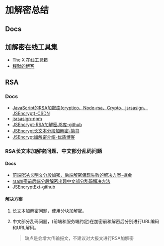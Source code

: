 # 加解密总结

## Docs

## 加解密在线工具集

- [The X 在线工具箱](https://the-x.cn/cryptography/Rsa.aspx)
- [程默的博客](http://tool.chacuo.net/cryptrsapubkey)

## RSA

### Docs

- [JavaScript的RSA加密库(cryptico、Node-rsa、Crypto、jsrsasign、JSEncrypt)-CSDN](https://blog.csdn.net/junxuezheng/article/details/109824552)
- [jsrsasign-npm](https://www.npmjs.com/package/jsrsasign)
- [JSEncrypt-RSA加解密JS库-github](https://github.com/travist/jsencrypt)
- [JSEncrypt长文本分段加解密-简书](https://www.jianshu.com/p/b274bc09f9b8)
- [JSEncrypt加解密介绍-优质博客](https://www.cnblogs.com/JQstronger/p/rsa_vue.html)

### RSA长文本加解密问题、中文部分乱码问题

#### Docs

- [前端RSA长明文分段加密，后端解密偶现失败的解决方案-掘金](https://juejin.cn/post/7039016811299340319)
- [rsa加密前后端分段解密出现中文部分乱码解决方法](https://blog.csdn.net/m0_64512327/article/details/121851374)
- [JSEncryptExt-github](https://github.com/bartlian/jsencrypt-ext/blob/main/src/JSEncryptExt.ts)

#### 解决方案

1. 长文本加解密问题，使用分块加解密。

2. 中文部分乱码问题，(前端和服务端约定)在加密前和解密后分别进行URL编码和URL解码。

   > 缺点是会增大传输报文，不建议对大报文进行RSA加解密
